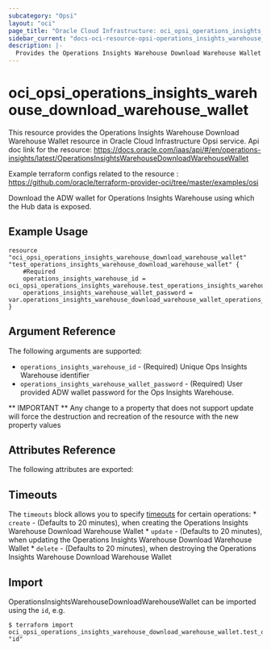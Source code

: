 ```yaml
---
subcategory: "Opsi"
layout: "oci"
page_title: "Oracle Cloud Infrastructure: oci_opsi_operations_insights_warehouse_download_warehouse_wallet"
sidebar_current: "docs-oci-resource-opsi-operations_insights_warehouse_download_warehouse_wallet"
description: |-
  Provides the Operations Insights Warehouse Download Warehouse Wallet resource in Oracle Cloud Infrastructure Opsi service
---
```


# oci_opsi_operations_insights_warehouse_download_warehouse_wallet
This resource provides the Operations Insights Warehouse Download Warehouse Wallet resource in Oracle Cloud Infrastructure Opsi service.
Api doc link for the resource: https://docs.oracle.com/iaas/api/#/en/operations-insights/latest/OperationsInsightsWarehouseDownloadWarehouseWallet

Example terraform configs related to the resource : https://github.com/oracle/terraform-provider-oci/tree/master/examples/osi

Download the ADW wallet for Operations Insights Warehouse using which the Hub data is exposed.

## Example Usage

```hcl
resource "oci_opsi_operations_insights_warehouse_download_warehouse_wallet" "test_operations_insights_warehouse_download_warehouse_wallet" {
	#Required
	operations_insights_warehouse_id = oci_opsi_operations_insights_warehouse.test_operations_insights_warehouse.id
	operations_insights_warehouse_wallet_password = var.operations_insights_warehouse_download_warehouse_wallet_operations_insights_warehouse_wallet_password
}
```

## Argument Reference

The following arguments are supported:

* `operations_insights_warehouse_id` - (Required) Unique Ops Insights Warehouse identifier
* `operations_insights_warehouse_wallet_password` - (Required) User provided ADW wallet password for the Ops Insights Warehouse.


** IMPORTANT **
Any change to a property that does not support update will force the destruction and recreation of the resource with the new property values

## Attributes Reference

The following attributes are exported:


## Timeouts

The `timeouts` block allows you to specify [timeouts](https://registry.terraform.io/providers/oracle/oci/latest/docs/guides/changing_timeouts) for certain operations:
	* `create` - (Defaults to 20 minutes), when creating the Operations Insights Warehouse Download Warehouse Wallet
	* `update` - (Defaults to 20 minutes), when updating the Operations Insights Warehouse Download Warehouse Wallet
	* `delete` - (Defaults to 20 minutes), when destroying the Operations Insights Warehouse Download Warehouse Wallet


## Import

OperationsInsightsWarehouseDownloadWarehouseWallet can be imported using the `id`, e.g.

```
$ terraform import oci_opsi_operations_insights_warehouse_download_warehouse_wallet.test_operations_insights_warehouse_download_warehouse_wallet "id"
```

